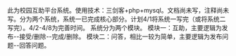 ﻿此为校园互助平台系统。使用技术：三剑客+php+mysql。文档尚未写，注释尚未写。分为两个系统，系统一已完成核心部分。计划4/1将系统一写完（或将系统二写完）。4/2-4/8为完善时间。
系统分为两个模块。
模块一：互助，主要逻辑为发布--接受/删除--完成/删除。
模块二：问答，相比一较为简单，主要逻辑为发布问题--回答问题。

